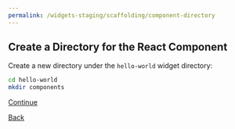 ```yaml
---
permalink: /widgets-staging/scaffolding/component-directory
---
```


##  Create a Directory for the React Component

Create a new directory under the `hello-world` widget directory:

```sh
cd hello-world
mkdir components
```

[Continue](./6_CREATE_COMPONENT.md)

[Back](./4_WIDGET_DIR.md)
